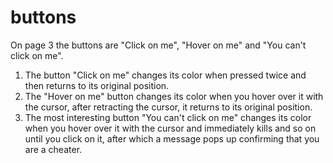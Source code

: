 # buttons
On page 3 the buttons are "Click on me", "Hover on me" and "You can't click on me".
1. The button "Click on me" changes its color when pressed twice and then returns to its original position.
2. The "Hover on me" button changes its color when you hover over it with the cursor, after retracting the cursor, it returns to its original position.
3. The most interesting button "You can't click on me" changes its color when you hover over it with the cursor and immediately kills and so on until you click on it, after which a message pops up confirming that you are a cheater.
